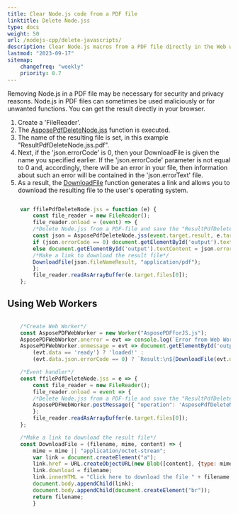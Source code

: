```yaml
---
title: Clear Node.js code from a PDF file
linktitle: Delete Node.jss
type: docs
weight: 50
url: /nodejs-cpp/delete-javascripts/
description: Clear Node.js macros from a PDF file directly in the Web with Aspose.PDF.
lastmod: "2023-09-17"
sitemap:
    changefreq: "weekly"
    priority: 0.7
---
```


Removing Node.js in a PDF file may be necessary for security and privacy reasons. Node.js in PDF files can sometimes be used maliciously or for unwanted functions. You can get the result directly in your browser.

1. Create a 'FileReader'.
1. The [AsposePdfDeleteNode.jss](https://reference.aspose.com/pdf/nodejs-cpp/organize/asposepdfdeletejavascripts/) function is executed.
1. The name of the resulting file is set, in this example "ResultPdfDeleteNode.jss.pdf".
1. Next, if the 'json.errorCode' is 0, then your DownloadFile is given the name you specified earlier. If the 'json.errorCode' parameter is not equal to 0 and, accordingly, there will be an error in your file, then information about such an error will be contained in the 'json.errorText' file.
1. As a result, the [DownloadFile](https://reference.aspose.com/pdf/nodejs-cpp/misc/downloadfile/) function generates a link and allows you to download the resulting file to the user's operating system.

```js

    var ffilePdfDeleteNode.jss = function (e) {
        const file_reader = new FileReader();
        file_reader.onload = (event) => {
        /*Delete Node.jss from a PDF-file and save the "ResultPdfDeleteNode.jss.pdf"*/
        const json = AsposePdfDeleteNode.jss(event.target.result, e.target.files[0].name, "ResultPdfDeleteNode.jss.pdf");
        if (json.errorCode == 0) document.getElementById('output').textContent = json.fileNameResult;
        else document.getElementById('output').textContent = json.errorText;
        /*Make a link to download the result file*/
        DownloadFile(json.fileNameResult, "application/pdf");
        };
        file_reader.readAsArrayBuffer(e.target.files[0]);
    };
```

## Using Web Workers

```js

    /*Create Web Worker*/
    const AsposePDFWebWorker = new Worker("AsposePDFforJS.js");
    AsposePDFWebWorker.onerror = evt => console.log(`Error from Web Worker: ${evt.message}`);
    AsposePDFWebWorker.onmessage = evt => document.getElementById('output').textContent = 
        (evt.data == 'ready') ? 'loaded!' :
        (evt.data.json.errorCode == 0) ? `Result:\n${DownloadFile(evt.data.json.fileNameResult, "application/pdf", evt.data.params[0])}` : `Error: ${evt.data.json.errorText}`;

    /*Event handler*/
    const ffilePdfDeleteNode.jss = e => {
        const file_reader = new FileReader();
        file_reader.onload = event => {
        /*Delete Node.jss from a PDF-file and save the "ResultPdfDeleteNode.jss.pdf" - Ask Web Worker*/
        AsposePDFWebWorker.postMessage({ "operation": 'AsposePdfDeleteNode.jss', "params": [event.target.result, e.target.files[0].name, "ResultPdfDeleteNode.jss.pdf"] }, [event.target.result]);
        };
        file_reader.readAsArrayBuffer(e.target.files[0]);
    };

    /*Make a link to download the result file*/
    const DownloadFile = (filename, mime, content) => {
        mime = mime || "application/octet-stream";
        var link = document.createElement("a"); 
        link.href = URL.createObjectURL(new Blob([content], {type: mime}));
        link.download = filename;
        link.innerHTML = "Click here to download the file " + filename;
        document.body.appendChild(link); 
        document.body.appendChild(document.createElement("br"));
        return filename;
        }
```


